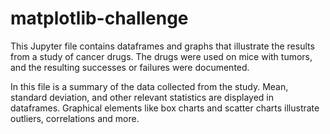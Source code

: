# matplotlib-challenge

This Jupyter file contains dataframes and graphs that illustrate the results from a study of cancer drugs. The drugs were used on mice with tumors, and the resulting successes or failures were documented. 

In this file is a summary of the data collected from the study. Mean, standard deviation, and other relevant statistics are displayed in dataframes. Graphical elements like box charts and scatter charts illustrate outliers, correlations and more. 
